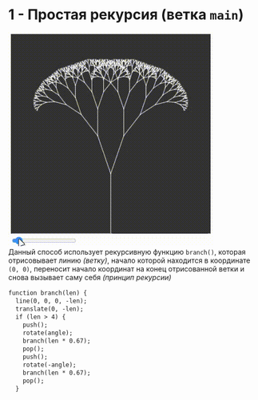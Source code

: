 # 1 - Простая **рекурсия** (ветка ```main```)
![alt text](https://github.com/JohannFloydmann/fractals/blob/3881873cb98b96e383f9af340bec84bde8a6835f/Recording%202024-04-24%20213655.gif "Logo Title Text 1")\
Данный способ использует рекурсивную функцию ```branch()```, которая отрисовывает линию *(ветку)*, начало которой находится в координате ```(0, 0)```, переносит начало координат на конец отрисованной ветки и снова вызывает саму себя *(принцип рекурсии)*
```
function branch(len) {
  line(0, 0, 0, -len);
  translate(0, -len);
  if (len > 4) {
    push();
    rotate(angle);
    branch(len * 0.67);
    pop();
    push();
    rotate(-angle);
    branch(len * 0.67);
    pop();
  }
```
